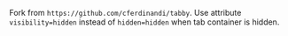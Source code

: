 Fork from `https://github.com/cferdinandi/tabby`. Use attribute `visibility=hidden` instead of `hidden=hidden` when  tab container is hidden.